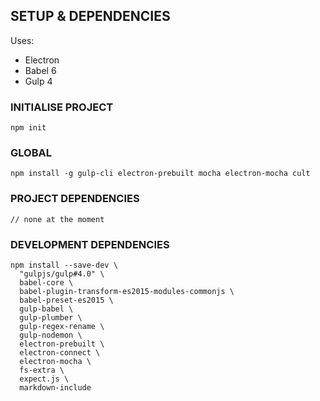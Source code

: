 ## SETUP & DEPENDENCIES ##

Uses:
- Electron
- Babel 6
- Gulp 4

### INITIALISE PROJECT ###
```
npm init
```

### GLOBAL ###
```
npm install -g gulp-cli electron-prebuilt mocha electron-mocha cult
```

### PROJECT DEPENDENCIES ###
```
// none at the moment
```

### DEVELOPMENT DEPENDENCIES ###
```
npm install --save-dev \
  "gulpjs/gulp#4.0" \
  babel-core \
  babel-plugin-transform-es2015-modules-commonjs \
  babel-preset-es2015 \
  gulp-babel \
  gulp-plumber \
  gulp-regex-rename \
  gulp-nodemon \
  electron-prebuilt \
  electron-connect \
  electron-mocha \
  fs-extra \
  expect.js \
  markdown-include
```
